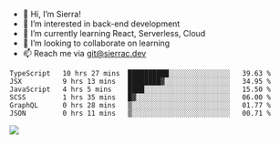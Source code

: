 - 👋 Hi, I’m Sierra!
- 👀 I’m interested in back-end development
- 🌱 I’m currently learning React, Serverless, Cloud
- 💞️ I’m looking to collaborate on learning
- 📫 Reach me via git@sierrac.dev

<!--START_SECTION:waka-->

```text
TypeScript   10 hrs 27 mins  ██████████░░░░░░░░░░░░░░░   39.63 %
JSX          9 hrs 13 mins   ████████▓░░░░░░░░░░░░░░░░   34.95 %
JavaScript   4 hrs 5 mins    ████░░░░░░░░░░░░░░░░░░░░░   15.50 %
SCSS         1 hrs 35 mins   █▓░░░░░░░░░░░░░░░░░░░░░░░   06.00 %
GraphQL      0 hrs 28 mins   ▒░░░░░░░░░░░░░░░░░░░░░░░░   01.77 %
JSON         0 hrs 11 mins   ▒░░░░░░░░░░░░░░░░░░░░░░░░   00.71 %
```

<!--END_SECTION:waka-->


![](https://hit.yhype.me/github/profile?user_id=7351311)
